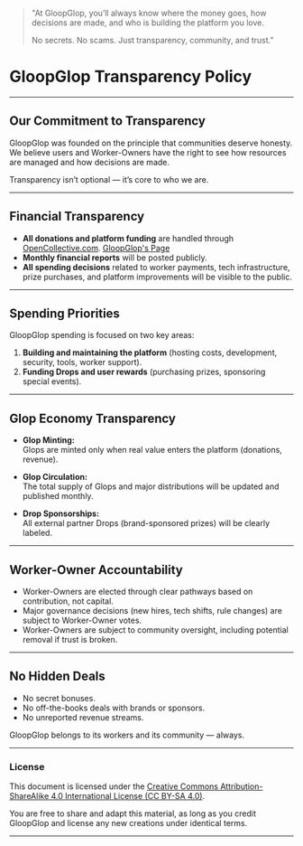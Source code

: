 > "At GloopGlop, you’ll always know where the money goes, how decisions are made, and who is building the platform you love.  
>  
> No secrets. No scams. Just transparency, community, and trust."

# **GloopGlop Transparency Policy**

---

## **Our Commitment to Transparency**

GloopGlop was founded on the principle that communities deserve honesty.  
We believe users and Worker-Owners have the right to see how resources are managed and how decisions are made.

Transparency isn’t optional — it’s core to who we are.

---

## **Financial Transparency**

- **All donations and platform funding** are handled through [OpenCollective.com](https://opencollective.com/how-it-works). [GloopGlop's Page](https://opencollective.com/gloopglop)
- **Monthly financial reports** will be posted publicly.
- **All spending decisions** related to worker payments, tech infrastructure, prize purchases, and platform improvements will be visible to the public.

---

## **Spending Priorities**

GloopGlop spending is focused on two key areas:
1. **Building and maintaining the platform** (hosting costs, development, security, tools, worker support).
2. **Funding Drops and user rewards** (purchasing prizes, sponsoring special events).

---

## **Glop Economy Transparency**

- **Glop Minting:**  
Glops are minted only when real value enters the platform (donations, revenue).
  
- **Glop Circulation:**  
The total supply of Glops and major distributions will be updated and published monthly.

- **Drop Sponsorships:**  
All external partner Drops (brand-sponsored prizes) will be clearly labeled.

---

## **Worker-Owner Accountability**

- Worker-Owners are elected through clear pathways based on contribution, not capital.
- Major governance decisions (new hires, tech shifts, rule changes) are subject to Worker-Owner votes.
- Worker-Owners are subject to community oversight, including potential removal if trust is broken.

---

## **No Hidden Deals**

- No secret bonuses.
- No off-the-books deals with brands or sponsors.
- No unreported revenue streams.

GloopGlop belongs to its workers and its community — always.

---

### License

This document is licensed under the [Creative Commons Attribution-ShareAlike 4.0 International License (CC BY-SA 4.0)](https://creativecommons.org/licenses/by-sa/4.0/).

You are free to share and adapt this material, as long as you credit GloopGlop and license any new creations under identical terms.

---
